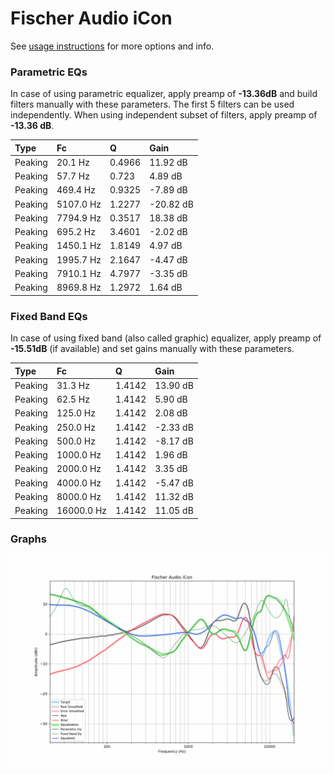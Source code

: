 # Fischer Audio iCon
See [usage instructions](https://github.com/jaakkopasanen/AutoEq#usage) for more options and info.

### Parametric EQs
In case of using parametric equalizer, apply preamp of **-13.36dB** and build filters manually
with these parameters. The first 5 filters can be used independently.
When using independent subset of filters, apply preamp of **-13.36 dB**.

| Type    | Fc        |      Q | Gain      |
|:--------|:----------|:-------|:----------|
| Peaking | 20.1 Hz   | 0.4966 | 11.92 dB  |
| Peaking | 57.7 Hz   | 0.723  | 4.89 dB   |
| Peaking | 469.4 Hz  | 0.9325 | -7.89 dB  |
| Peaking | 5107.0 Hz | 1.2277 | -20.82 dB |
| Peaking | 7794.9 Hz | 0.3517 | 18.38 dB  |
| Peaking | 695.2 Hz  | 3.4601 | -2.02 dB  |
| Peaking | 1450.1 Hz | 1.8149 | 4.97 dB   |
| Peaking | 1995.7 Hz | 2.1647 | -4.47 dB  |
| Peaking | 7910.1 Hz | 4.7977 | -3.35 dB  |
| Peaking | 8969.8 Hz | 1.2972 | 1.64 dB   |

### Fixed Band EQs
In case of using fixed band (also called graphic) equalizer, apply preamp of **-15.51dB**
(if available) and set gains manually with these parameters.

| Type    | Fc         |      Q | Gain     |
|:--------|:-----------|:-------|:---------|
| Peaking | 31.3 Hz    | 1.4142 | 13.90 dB |
| Peaking | 62.5 Hz    | 1.4142 | 5.90 dB  |
| Peaking | 125.0 Hz   | 1.4142 | 2.08 dB  |
| Peaking | 250.0 Hz   | 1.4142 | -2.33 dB |
| Peaking | 500.0 Hz   | 1.4142 | -8.17 dB |
| Peaking | 1000.0 Hz  | 1.4142 | 1.96 dB  |
| Peaking | 2000.0 Hz  | 1.4142 | 3.35 dB  |
| Peaking | 4000.0 Hz  | 1.4142 | -5.47 dB |
| Peaking | 8000.0 Hz  | 1.4142 | 11.32 dB |
| Peaking | 16000.0 Hz | 1.4142 | 11.05 dB |

### Graphs
![](./Fischer%20Audio%20iCon.png)